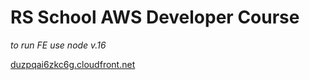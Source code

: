 # RS School AWS Developer Course
_to run FE use node v.16_

[duzpqai6zkc6g.cloudfront.net](https://duzpqai6zkc6g.cloudfront.net)
